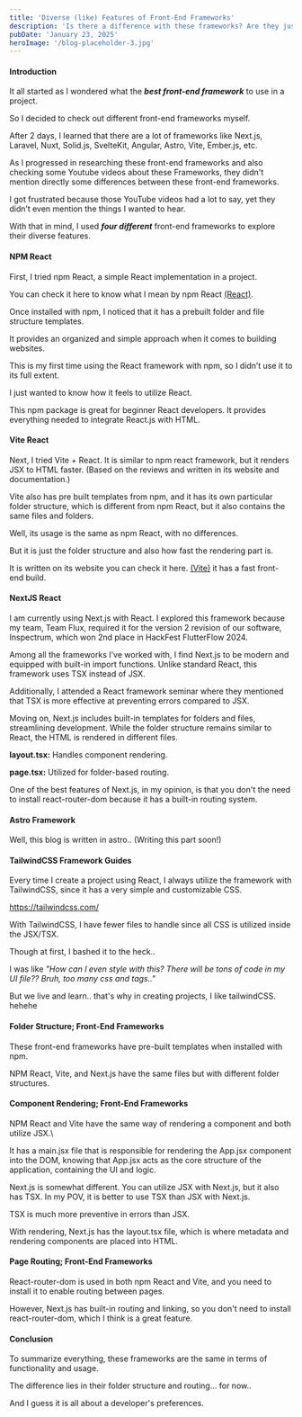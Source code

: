 ```yaml
---
title: 'Diverse (like) Features of Front-End Frameworks'
description: 'Is there a difference with these frameworks? Are they just the same?'
pubDate: 'January 23, 2025'
heroImage: '/blog-placeholder-3.jpg'
---
```


#### **Introduction**<br>
It all started as I wondered what the **_best front-end framework_** to use in a project.

So I decided to check out different front-end frameworks myself. 

After 2 days, I learned that there are a lot of frameworks like Next.js, Laravel, Nuxt, Solid.js, SvelteKit, Angular, Astro, Vite, Ember.js, etc.

As I progressed in researching these front-end frameworks and also checking some Youtube videos about these Frameworks, they didn't mention directly some differences between these front-end frameworks.

I got frustrated because those YouTube videos had a lot to say, yet they didn’t even mention the things I wanted to hear.

With that in mind, I used **_four different_** front-end frameworks to explore their diverse features.

#### **NPM React**<br>
First, I tried npm React, a simple React implementation in a project. 

You can check it here to know what I mean by npm React [(React)](https://react.dev/).

Once installed with npm, I noticed that it has a prebuilt folder and file structure templates. 

It provides an organized and simple approach when it comes to building websites.

<ScreenShot of that folder structure>

This is my first time using the React framework with npm, so I didn’t use it to its full extent.

I just wanted to know how it feels to utilize React.

This npm package is great for beginner React developers. It provides everything needed to integrate React.js with HTML.

#### **Vite React**<br>
Next, I tried Vite + React. It is similar to npm react framework, but it renders JSX to HTML faster. (Based on the reviews and written in its website and documentation.)

Vite also has pre built templates from npm, and it has its own particular folder structure, which is different from npm React, but it also contains the same files and folders.

<ScreenShot of that folder structure>

Well, its usage is the same as npm React, with no differences. 

But it is just the folder structure and also how fast the rendering part is.

It is written on its website you can check it here. [(Vite)](https://vite.dev/) it has a fast front-end build.

#### **NextJS React**<br>
I am currently using Next.js with React. I explored this framework because my team, Team Flux, required it for the version 2 revision of our software, Inspectrum, which won 2nd place in HackFest FlutterFlow 2024.

Among all the frameworks I’ve worked with, I find Next.js to be modern and equipped with built-in import functions. Unlike standard React, this framework uses TSX instead of JSX.

Additionally, I attended a React framework seminar where they mentioned that TSX is more effective at preventing errors compared to JSX.

Moving on, Next.js includes built-in templates for folders and files, streamlining development. While the folder structure remains similar to React, the HTML is rendered in different files.

**layout.tsx:** Handles component rendering.

**page.tsx:** Utilized for folder-based routing.

One of the best features of Next.js, in my opinion, is that you don't the need to install react-router-dom because it has a built-in routing system.

#### **Astro Framework**<br>
Well, this blog is written in astro.. (Writing this part soon!)

#### **TailwindCSS Framework Guides**<br>
Every time I create a project using React, I always utilize the framework with TailwindCSS, since it has a very simple and customizable CSS. 

https://tailwindcss.com/

With TailwindCSS, I have fewer files to handle since all CSS is utilized inside the JSX/TSX.

Though at first, I bashed it to the heck..

I was like _"How can I even style with this? There will be tons of code in my UI file?? Bruh, too many css and tags.."_

But we live and learn.. that's why in creating projects, I like tailwindCSS. hehehe

#### **Folder Structure; Front-End Frameworks**<br>
These front-end frameworks have pre-built templates when installed with npm.

NPM React, Vite, and Next.js have the same files but with different folder structures.

#### **Component Rendering; Front-End Frameworks**<br>
NPM React and Vite have the same way of rendering a component and both utilize JSX.\

It has a main.jsx file that is responsible for rendering the App.jsx component into the DOM, knowing that App.jsx acts as the core structure of the application, containing the UI and logic.

Next.js is somewhat different. You can utilize JSX with Next.js, but it also has TSX. In my POV, it is better to use TSX than JSX with Next.js.

TSX is much more preventive in errors than JSX.

With rendering, Next.js has the layout.tsx file, which is where metadata and rendering components are placed into HTML.

#### **Page Routing; Front-End Frameworks**<br>
React-router-dom is used in both npm React and Vite, and you need to install it to enable routing between pages. 

However, Next.js has built-in routing and linking, so you don't need to install react-router-dom, which I think is a great feature.

#### **Conclusion**<br>
To summarize everything, these frameworks are the same in terms of functionality and usage.

The difference lies in their folder structure and routing… for now..

And I guess it is all about a developer's preferences.

